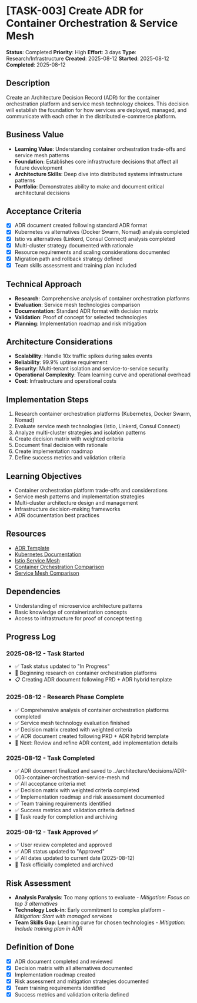 # [TASK-003] Create ADR for Container Orchestration & Service Mesh

**Status**: Completed
**Priority**: High
**Effort**: 3 days
**Type**: Research/Infrastructure
**Created**: 2025-08-12
**Started**: 2025-08-12
**Completed**: 2025-08-12

## Description
Create an Architecture Decision Record (ADR) for the container orchestration platform and service mesh technology choices. This decision will establish the foundation for how services are deployed, managed, and communicate with each other in the distributed e-commerce platform.

## Business Value
- **Learning Value**: Understanding container orchestration trade-offs and service mesh patterns
- **Foundation**: Establishes core infrastructure decisions that affect all future development
- **Architecture Skills**: Deep dive into distributed systems infrastructure patterns
- **Portfolio**: Demonstrates ability to make and document critical architectural decisions

## Acceptance Criteria
- [x] ADR document created following standard ADR format
- [x] Kubernetes vs alternatives (Docker Swarm, Nomad) analysis completed
- [x] Istio vs alternatives (Linkerd, Consul Connect) analysis completed
- [x] Multi-cluster strategy documented with rationale
- [x] Resource requirements and scaling considerations documented
- [x] Migration path and rollback strategy defined
- [x] Team skills assessment and training plan included

## Technical Approach
- **Research**: Comprehensive analysis of container orchestration platforms
- **Evaluation**: Service mesh technologies comparison
- **Documentation**: Standard ADR format with decision matrix
- **Validation**: Proof of concept for selected technologies
- **Planning**: Implementation roadmap and risk mitigation

## Architecture Considerations
- **Scalability**: Handle 10x traffic spikes during sales events
- **Reliability**: 99.9% uptime requirement
- **Security**: Multi-tenant isolation and service-to-service security
- **Operational Complexity**: Team learning curve and operational overhead
- **Cost**: Infrastructure and operational costs

## Implementation Steps
1. Research container orchestration platforms (Kubernetes, Docker Swarm, Nomad)
2. Evaluate service mesh technologies (Istio, Linkerd, Consul Connect)
3. Analyze multi-cluster strategies and isolation patterns
4. Create decision matrix with weighted criteria
5. Document final decision with rationale
6. Create implementation roadmap
7. Define success metrics and validation criteria

## Learning Objectives
- Container orchestration platform trade-offs and considerations
- Service mesh patterns and implementation strategies
- Multi-cluster architecture design and management
- Infrastructure decision-making frameworks
- ADR documentation best practices

## Resources
- [ADR Template](../../../architecture/decisions/)
- [Kubernetes Documentation](https://kubernetes.io/docs/)
- [Istio Service Mesh](https://istio.io/docs/)
- [Container Orchestration Comparison](https://www.g2.com/categories/container-orchestration)
- [Service Mesh Comparison](https://servicemesh.es/)

## Dependencies
- Understanding of microservice architecture patterns
- Basic knowledge of containerization concepts
- Access to infrastructure for proof of concept testing

## Progress Log
<!-- Update as work progresses -->

### 2025-08-12 - Task Started
- ✅ Task status updated to "In Progress"
- 🔄 Beginning research on container orchestration platforms
- 📋 Creating ADR document following PRD + ADR hybrid template

### 2025-08-12 - Research Phase Complete
- ✅ Comprehensive analysis of container orchestration platforms completed
- ✅ Service mesh technology evaluation finished
- ✅ Decision matrix created with weighted criteria
- ✅ ADR document created following PRD + ADR hybrid template
- 🔄 Next: Review and refine ADR content, add implementation details

### 2025-08-12 - Task Completed
- ✅ ADR document finalized and saved to ../architecture/decisions/ADR-003-container-orchestration-service-mesh.md
- ✅ All acceptance criteria met
- ✅ Decision matrix with weighted criteria completed
- ✅ Implementation roadmap and risk assessment documented
- ✅ Team training requirements identified
- ✅ Success metrics and validation criteria defined
- 🎯 Task ready for completion and archiving

### 2025-08-12 - Task Approved ✅
- ✅ User review completed and approved
- ✅ ADR status updated to "Approved"
- ✅ All dates updated to current date (2025-08-12)
- 🎯 Task officially completed and archived

## Risk Assessment
- **Analysis Paralysis**: Too many options to evaluate - *Mitigation: Focus on top 3 alternatives*
- **Technology Lock-in**: Early commitment to complex platform - *Mitigation: Start with managed services*
- **Team Skills Gap**: Learning curve for chosen technologies - *Mitigation: Include training plan in ADR*

## Definition of Done
- [x] ADR document completed and reviewed
- [x] Decision matrix with all alternatives documented
- [x] Implementation roadmap created
- [x] Risk assessment and mitigation strategies documented
- [x] Team training requirements identified
- [x] Success metrics and validation criteria defined
